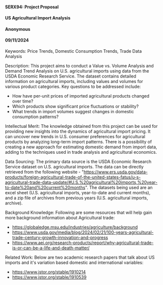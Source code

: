#### SERX94: Project Proposal

#### US Agricultural Import Analysis

#### Anonymous

#### 09/11/2024

Keywords: Price Trends, Domestic Consumption Trends, Trade Data Analysis

Description: This project aims to conduct a Value vs. Volume Analysis and Demand Trend Analysis on U.S. agricultural imports using data from the USDA Economic Research Service. The dataset contains detailed information on agricultural imports, including values and volumes for various product categories. Key questions to be addressed include:

- How have per-unit prices of imported agricultural products changed over time?
- Which products show significant price fluctuations or stability?
- What trends in import volumes suggest changes in domestic consumption patterns?

Intellectual Merit: The knowledge obtained from this project can be used for providing new insights into the dynamics of agricultural import pricing. It can uncover new trends in U.S. consumer preferences for agricultural products by analyzing long-term import patterns. There is a possibility of creating a new approach for estimating domestic demand from import data, adding to the techniques used in trade analysis and agricultural economics.

Data Sourcing: The primary data source is the USDA Economic Research Service dataset on U.S. agricultural imports. The data can be directly retrieved from the following website - "https://www.ers.usda.gov/data-products/foreign-agricultural-trade-of-the-united-states-fatus/u-s-agricultural-trade-data-update/#U.S.%20agricultural%20imports,%20year-to-date%20and%20current%20months". The datasets being used are an excel sheet (U.S. agricultural imports, year-to-date and current months), and a zip file of archives from previous years (U.S. agricultural imports, archive).

Background Knowledge: Following are some resources that will help gain more background information about Agricultural trade:

- https://globaledge.msu.edu/industries/agriculture/background
- https://www.usda.gov/media/blog/2024/02/21/100-years-agricultural-trade-century-growth-innovation-and-progress
- https://www.aei.org/research-products/report/why-agricultural-trade-is-or-can-be-a-life-and-death-matter/

Related Work: Below are two academic research papers that talk about US imports and it's variation based domestic and international variables:

- https://www.jstor.org/stable/1910214
- https://www.jstor.org/stable/1910539
